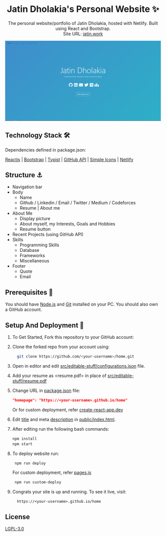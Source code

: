 <p align="center">
  <h1 align="center">Jatin Dholakia's Personal Website ✨</h1>
  <p align="center">
    The personal website/portfolio of Jatin Dholakia, hosted with Netlify. Built using React and Bootstrap.
    <br />
     Site URL: 
    <a href="https://jatin.work">jatin.work</a>
    <br />
  </p>
</p>

<!-- PROJECT LOGO -->

[![Site preview](/public/social-image.png)](https://jatin.work/)

## Technology Stack 🛠️

Dependencies defined in package.json:

[Reactjs](https://reactjs.org/)
| [Bootstrap](https://getbootstrap.com/)
| [Typist](https://github.com/jstejada/react-typist)
| [GitHub API](https://developer.github.com/v3/repos/)
| [Simple Icons](https://simpleicons.org/)
| [Netlify](https://www.netlify.com/)

## Structure ⚓

- Navigation bar
- Body
  - Name
  - Github / Linkedin / Email / Twitter / Medium / Codeforces
  - Resume | About me
- About Me
  - Display picture
  - About myself, my Interests, Goals and Hobbies
  - Resume button
- Recent Projects (using GitHub API)
- Skills
  - Programming Skills
  - Database
  - Frameworks
  - Miscellaneous
- Footer
  - Quote
  - Email

## Prerequisites 🍪

You should have [Node.js](https://nodejs.org/en/) and [Git](https://git-scm.com/) installed on your PC. You should also own a GitHub account.

## Setup And Deployment 🔧

1. To Get Started, Fork this repository to your GitHub account:
2. Clone the forked repo from your account using:

   ```bash
     git clone https://github.com/<your-username>/home.git
   ```

3. Open in editor and edit [src/editable-stuff/configurations.json](./src/editable-stuff/configurations.json) file.

4. Add your resume as <resume.pdf> in place of [src/editable-stuff/resume.pdf](./src/editable-stuff/)
5. Change URL in [package.json](./package.json) file:

   ```json
   "homepage": "https://<your-username>.github.io/home"
   ```

   Or for custom deployment, refer [create-react-app.dev](https://create-react-app.dev/docs/deployment/)

6. Edit [title](./public/index.html#L34) and meta [description](./public/index.html#L13) in [public/index.html](./public/index.html).

7. After editing run the following bash commands:

   ```bash
   npm install
   npm start
   ```

8. To deploy website run:

   ```bash
    npm run deploy
   ```

   For custom deployment, refer [pages.js](./pages.js)

   ```bash
    npm run custom-deploy
   ```

9. Congrats your site is up and running. To see it live, visit:

   ```https
     https://<your-username>.github.io/home
   ```

## License

[LGPL-3.0](https://www.gnu.org/licenses/lgpl-3.0.en.html)